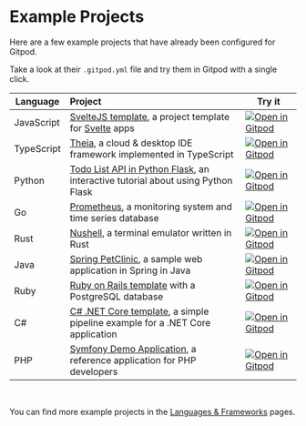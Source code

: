 # Example Projects

Here are a few example projects that have already been configured for Gitpod.

Take a look at their `.gitpod.yml` file and try them in Gitpod with a single click.

| Language | Project | Try it |
| --- | :--- | --- |
| JavaScript | [SvelteJS template](https://github.com/gitpod-io/sveltejs-template), a project template for [Svelte](https://svelte.dev/) apps | [![Open in Gitpod](https://gitpod.io/button/open-in-gitpod.svg)](https://gitpod.io/#https://github.com/gitpod-io/sveltejs-template) |
| TypeScript | [Theia](https://github.com/eclipse-theia/theia), a cloud & desktop IDE framework implemented in TypeScript | [![Open in Gitpod](https://gitpod.io/button/open-in-gitpod.svg)](https://gitpod.io/#https://github.com/eclipse-theia/theia) |
| Python | [Todo List API in Python Flask](https://github.com/breatheco-de/python-flask-api-tutorial), an interactive tutorial about using Python Flask | [![Open in Gitpod](https://gitpod.io/button/open-in-gitpod.svg)](https://gitpod.io/#https://github.com/breatheco-de/python-flask-api-tutorial) |
| Go | [Prometheus](https://github.com/prometheus/prometheus), a monitoring system and time series database | [![Open in Gitpod](https://gitpod.io/button/open-in-gitpod.svg)](https://gitpod.io/#https://github.com/prometheus/prometheus) |
| Rust | [Nushell](https://github.com/nushell/nushell), a terminal emulator written in Rust | [![Open in Gitpod](https://gitpod.io/button/open-in-gitpod.svg)](https://gitpod.io/#https://github.com/nushell/nushell) |
| Java | [Spring PetClinic](https://github.com/gitpod-io/spring-petclinic), a sample web application in Spring in Java | [![Open in Gitpod](https://gitpod.io/button/open-in-gitpod.svg)](https://gitpod.io/#https://github.com/gitpod-io/spring-petclinic) |
| Ruby | [Ruby on Rails template](https://github.com/gitpod-io/ruby-on-rails) with a PostgreSQL database | [![Open in Gitpod](https://gitpod.io/button/open-in-gitpod.svg)](https://gitpod.io/#https://github.com/gitpod-io/ruby-on-rails) |
| C# | [C# .NET Core template](https://github.com/gitpod-io/dotnetcore), a simple pipeline example for a .NET Core application | [![Open in Gitpod](https://gitpod.io/button/open-in-gitpod.svg)](https://gitpod.io/#https://github.com/gitpod-io/dotnetcore) |
| PHP | [Symfony Demo Application](https://github.com/symfony/demo), a reference application for PHP developers | [![Open in Gitpod](https://gitpod.io/button/open-in-gitpod.svg)](https://gitpod.io/#https://github.com/gitpod-io/symfony-demo) |

<br>

You can find more example projects in the [Languages & Frameworks](/docs/languages-and-frameworks/) pages.
